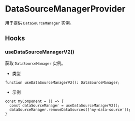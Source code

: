 # DataSourceManagerProvider

用于提供 `DataSourceManager` 实例。


## Hooks

### useDataSourceManagerV2()

获取 `DataSourceManager` 实例。

- 类型

```tsx | pure
function useDataSourceManagerV2(): DataSourceManager;
```

- 示例

```tsx | pure
const MyComponent = () => {
  const dataSourceManager = useDataSourceManagerV2();
  dataSourceManager.removeDataSources(['my-data-source']);
}
```
